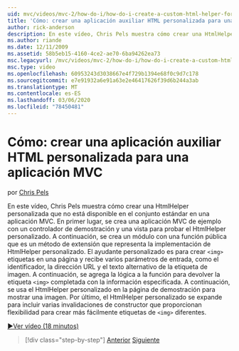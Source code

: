 ```yaml
---
uid: mvc/videos/mvc-2/how-do-i/how-do-i-create-a-custom-html-helper-for-an-mvc-application
title: 'Cómo: crear una aplicación auxiliar HTML personalizada para una aplicación MVC | Microsoft Docs'
author: rick-anderson
description: En este vídeo, Chris Pels muestra cómo crear una HtmlHelper personalizada que no está disponible en el conjunto estándar en una aplicación MVC. En primer lugar, un ejemplo de aplicaciones MVC...
ms.author: riande
ms.date: 12/11/2009
ms.assetid: 58b5eb15-4160-4ce2-ae70-6ba94262ea73
msc.legacyurl: /mvc/videos/mvc-2/how-do-i/how-do-i-create-a-custom-html-helper-for-an-mvc-application
msc.type: video
ms.openlocfilehash: 60953243d3038667e4f729b1394e68f0c9d7c178
ms.sourcegitcommit: e7e91932a6e91a63e2e46417626f39d6b244a3ab
ms.translationtype: MT
ms.contentlocale: es-ES
ms.lasthandoff: 03/06/2020
ms.locfileid: "78450481"
---
```

# <a name="how-do-i-create-a-custom-html-helper-for-an-mvc-application"></a>Cómo: crear una aplicación auxiliar HTML personalizada para una aplicación MVC

por [Chris Pels](https://twitter.com/chrispels)

En este vídeo, Chris Pels muestra cómo crear una HtmlHelper personalizada que no está disponible en el conjunto estándar en una aplicación MVC. En primer lugar, se crea una aplicación MVC de ejemplo con un controlador de demostración y una vista para probar el HtmlHelper personalizado. A continuación, se crea un módulo con una función pública que es un método de extensión que representa la implementación de HtmlHelper personalizado. El ayudante personalizado es para crear `<img>` etiquetas en una página y recibe varios parámetros de entrada, como el identificador, la dirección URL y el texto alternativo de la etiqueta de imagen. A continuación, se agrega la lógica a la función para devolver la etiqueta `<img>` completada con la información especificada. A continuación, se usa el HtmlHelper personalizado en la página de demostración para mostrar una imagen. Por último, el HtmlHelper personalizado se expande para incluir varias invalidaciones de constructor que proporcionan flexibilidad para crear más fácilmente etiquetas de `<img>` diferentes.

[&#9654;Ver vídeo (18 minutos)](https://channel9.msdn.com/Blogs/ASP-NET-Site-Videos/how-do-i-create-a-custom-html-helper-for-an-mvc-application)

> [!div class="step-by-step"]
> [Anterior](how-do-i-implement-view-models-to-manage-data-for-aspnet-mvc-views.md)
> [Siguiente](how-do-i-work-with-model-binders-in-an-mvc-application.md)
